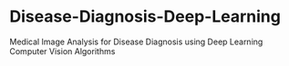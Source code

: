 # Disease-Diagnosis-Deep-Learning
Medical Image Analysis for Disease Diagnosis using Deep Learning Computer Vision Algorithms

